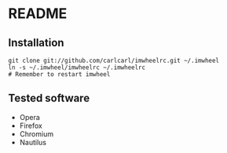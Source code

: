 # README #

## Installation ##

	git clone git://github.com/carlcarl/imwheelrc.git ~/.imwheel
	ln -s ~/.imwheel/imwheelrc ~/.imwheelrc
	# Remember to restart imwheel

## Tested software ##

* Opera
* Firefox
* Chromium
* Nautilus

